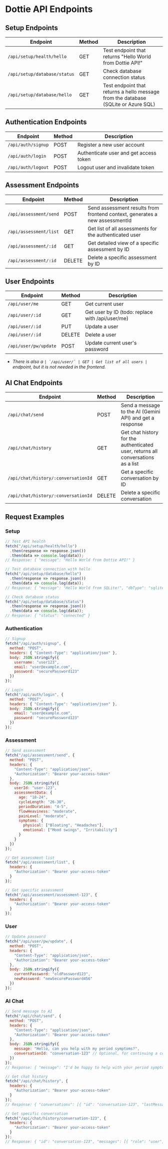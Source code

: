 # Dottie API Endpoints

## Setup Endpoints

| Endpoint | Method | Description |
|----------|--------|-------------|
| `/api/setup/health/hello` | GET | Test endpoint that returns "Hello World from Dottie API!" |
| `/api/setup/database/status` | GET | Check database connection status |
| `/api/setup/database/hello` | GET | Test endpoint that returns a hello message from the database (SQLite or Azure SQL) |

## Authentication Endpoints

| Endpoint | Method | Description |
|----------|--------|-------------|
| `/api/auth/signup` | POST | Register a new user account |
| `/api/auth/login` | POST | Authenticate user and get access token |
| `/api/auth/logout` | POST | Logout user and invalidate token |

## Assessment Endpoints

| Endpoint | Method | Description |
|----------|--------|-------------|
| `/api/assessment/send` | POST | Send assessment results from frontend context, generates a new assessmentId |
| `/api/assessment/list` | GET | Get list of all assessments for the authenticated user |
| `/api/assessment/:id` | GET | Get detailed view of a specific assessment by ID |
| `/api/assessment/:id` | DELETE | Delete a specific assessment by ID |


## User Endpoints

| Endpoint | Method | Description |
|----------|--------|-------------|
| `/api/user/me` | GET | Get current user |
| `/api/user/:id` | GET | Get user by ID (todo: replace with /api/user/me) |
| `/api/user/:id` | PUT | Update a user |
| `/api/user/:id` | DELETE | Delete a user |
| `/api/user/pw/update` | POST | Update current user's password |

- *There is also a ``| `/api/user/` | GET | Get list of all users |`` endpoint, but it is not needed in the frontend.*

## AI Chat Endpoints

| Endpoint | Method | Description |
|----------|--------|-------------|
| `/api/chat/send` | POST | Send a message to the AI (Gemini API) and get a response |
| `/api/chat/history` | GET | Get chat history for the authenticated user, returns all conversations as a list |
| `/api/chat/history/:conversationId` | GET | Get a specific conversation by ID |
| `/api/chat/history/:conversationId` | DELETE | Delete a specific conversation |

## Request Examples

### Setup

```javascript
// Test API health
fetch("/api/setup/health/hello")
  .then(response => response.json())
  .then(data => console.log(data));
// Response: { "message": "Hello World from Dottie API!" }

// Test database connection with hello
fetch("/api/setup/database/hello")
  .then(response => response.json())
  .then(data => console.log(data));
// Response: { "message": "Hello World from SQLite!", "dbType": "sqlite3", "isConnected": true }

// Check database status
fetch("/api/setup/database/status")
  .then(response => response.json())
  .then(data => console.log(data));
// Response: { "status": "connected" }
```

### Authentication

```javascript
// Signup
fetch("/api/auth/signup", {
  method: "POST",
  headers: { "Content-Type": "application/json" },
  body: JSON.stringify({
    username: "user123",
    email: "user@example.com",
    password: "securePassword123"
  })
});

// Login
fetch("/api/auth/login", {
  method: "POST",
  headers: { "Content-Type": "application/json" },
  body: JSON.stringify({
    email: "user@example.com",
    password: "securePassword123"
  })
});
```

### Assessment

```javascript
// Send assessment
fetch("/api/assessment/send", {
  method: "POST",
  headers: {
    "Content-Type": "application/json",
    "Authorization": "Bearer your-access-token"
  },
  body: JSON.stringify({
    userId: "user-123",
    assessmentData: {
      age: "18-24",
      cycleLength: "26-30",
      periodDuration: "4-5",
      flowHeaviness: "moderate",
      painLevel: "moderate",
      symptoms: {
        physical: ["Bloating", "Headaches"],
        emotional: ["Mood swings", "Irritability"]
      }
    }
  })
});

// Get assessment list
fetch("/api/assessment/list", {
  headers: {
    "Authorization": "Bearer your-access-token"
  }
});

// Get specific assessment
fetch("/api/assessment/assessment-123", {
  headers: {
    "Authorization": "Bearer your-access-token"
  }
});
```

### User

```javascript
// Update password
fetch("/api/user/pw/update", {
  method: "POST",
  headers: {
    "Content-Type": "application/json",
    "Authorization": "Bearer your-access-token"
  },
  body: JSON.stringify({
    currentPassword: "oldPassword123",
    newPassword: "newSecurePassword456"
  })
});
```

### AI Chat

```javascript
// Send message to AI
fetch("/api/chat/send", {
  method: "POST",
  headers: {
    "Content-Type": "application/json",
    "Authorization": "Bearer your-access-token"
  },
  body: JSON.stringify({
    message: "Hello, can you help with my period symptoms?",
    conversationId: "conversation-123" // Optional, for continuing a conversation
  })
});
// Response: { "message": "I'd be happy to help with your period symptoms...", "conversationId": "conversation-123" }

// Get chat history
fetch("/api/chat/history", {
  headers: {
    "Authorization": "Bearer your-access-token"
  }
});
// Response: { "conversations": [{ "id": "conversation-123", "lastMessageDate": "2023-06-15T10:30:00Z", "preview": "Hello, can you help with..." }] }

// Get specific conversation
fetch("/api/chat/history/conversation-123", {
  headers: {
    "Authorization": "Bearer your-access-token"
  }
});
// Response: { "id": "conversation-123", "messages": [{ "role": "user", "content": "Hello, can you help with my period symptoms?" }, { "role": "assistant", "content": "I'd be happy to help with your period symptoms..." }] }
``` 